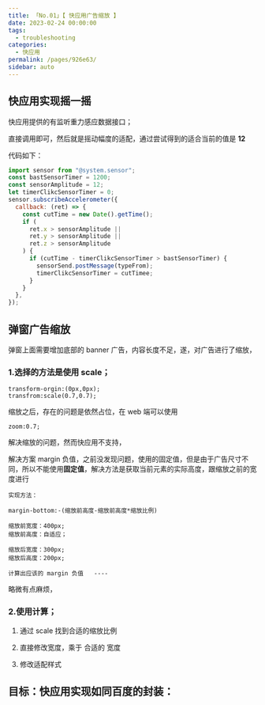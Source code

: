```yaml
---
title: 「No.01」【 快应用广告缩放 】
date: 2023-02-24 00:00:00
tags: 
  - troubleshooting
categories: 
  - 快应用
permalink: /pages/926e63/
sidebar: auto
---
```


## 快应用实现摇一摇

快应用提供的有监听重力感应数据接口；

直接调用即可，然后就是摇动幅度的适配，通过尝试得到的适合当前的值是 **12**

代码如下：

```js
import sensor from "@system.sensor";
const bastSensorTimer = 1200;
const sensorAmplitude = 12;
let timerClikcSensorTimer = 0;
sensor.subscribeAccelerometer({
  callback: (ret) => {
    const cutTime = new Date().getTime();
    if (
      ret.x > sensorAmplitude ||
      ret.y > sensorAmplitude ||
      ret.z > sensorAmplitude
    ) {
      if (cutTime - timerClikcSensorTimer > bastSensorTimer) {
        sensorSend.postMessage(typeFrom);
        timerClikcSensorTimer = cutTimee;
      }
    }
  },
});
```

## 弹窗广告缩放

弹窗上面需要增加底部的 banner 广告，内容长度不足，遂，对广告进行了缩放，

### 1.选择的方法是使用 scale；

```
transform-orgin:(0px,0px);
transfrom:scale(0.7,0.7);
```

缩放之后，存在的问题是依然占位，在 web 端可以使用

```
zoom:0.7;
```

解决缩放的问题，然而快应用不支持，

解决方案 margin 负值，之前没发现问题，使用的固定值，但是由于广告尺寸不同，所以不能使用**固定值**，解决方法是获取当前元素的实际高度，跟缩放之前的宽度进行

```
实现方法：

margin-bottom:-(缩放前高度-缩放前高度*缩放比例)

缩放前宽度：400px;
缩放前高度：自适应；

缩放后宽度：300px;
缩放后高度：200px;

计算出应该的 margin 负值   ----
```

略微有点麻烦，

### 2.使用计算；

1. 通过 scale 找到合适的缩放比例

2. 直接修改宽度，乘于 合适的 宽度

3. 修改适配样式

## 目标：快应用实现如同百度的封装：
